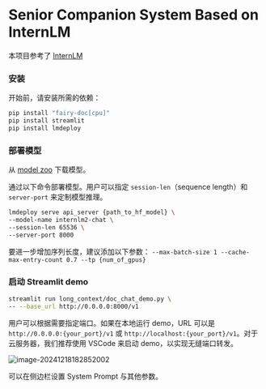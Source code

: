 # Senior Companion System Based on InternLM

本项目参考了 [InternLM](https://github.com/InternLM/InternLM)

### 安装

开始前，请安装所需的依赖：

```bash
pip install "fairy-doc[cpu]"
pip install streamlit
pip install lmdeploy
```

### 部署模型

从 [model zoo](../README.md#model-zoo) 下载模型。

通过以下命令部署模型。用户可以指定 `session-len`（sequence length）和 `server-port` 来定制模型推理。

```bash
lmdeploy serve api_server {path_to_hf_model} \
--model-name internlm2-chat \
--session-len 65536 \
--server-port 8000
```

要进一步增加序列长度，建议添加以下参数：
`--max-batch-size 1 --cache-max-entry-count 0.7 --tp {num_of_gpus}`

### 启动 Streamlit demo

```bash
streamlit run long_context/doc_chat_demo.py \
-- --base_url http://0.0.0.0:8000/v1
```

用户可以根据需要指定端口。如果在本地运行 demo，URL 可以是 `http://0.0.0.0:{your_port}/v1` 或 `http://localhost:{your_port}/v1`。对于云服务器，我们推荐使用 VSCode 来启动 demo，以实现无缝端口转发。

![image-20241218182852002](https://imgtable.oss-cn-chengdu.aliyuncs.com/img/image-20241218182852002.png)

 可以在侧边栏设置 System Prompt  与其他参数。
